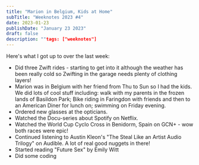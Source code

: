 ```yaml
---
title: "Marion in Belgium, Kids at Home"
subTitle: "Weeknotes 2023 #4"
date: 2023-01-23
publishDate: "January 23 2023"
draft: false
description: ""tags: ["weeknotes"]
---
```


Here's what I got up to over the last week:

- Did three Zwift rides - starting to get into it although the weather has been really cold so Zwifting in the garage needs plenty of clothing layers!
- Marion was in Belgium with her friend from Thu to Sun so I had the kids. We did lots of cool stuff including: walk with my parents in the frozen lands of Basildon Park; Bike riding in Faringdon with friends and then to an American Diner for lunch on; swimming on Friday evening.
- Ordered new glasses at the opticians.
- Watched the Docu-series about Spotify on Netflix.
- Watched the World Cup Cyclo Cross in Benidorm, Spain on GCN+ - wow both races were epic!
- Continued listening to Austin Kleon's "The Steal Like an Artist Audio Trilogy" on Audible. A lot of real good nuggets in there!
- Started reading "Future Sex" by Emily Witt
- Did some coding
